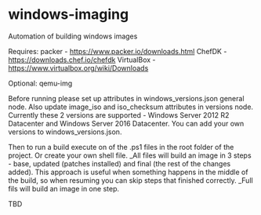 # windows-imaging
Automation of building windows images

Requires:
  packer - https://www.packer.io/downloads.html
  ChefDK - https://downloads.chef.io/chefdk
  VirtualBox - https://www.virtualbox.org/wiki/Downloads
  
Optional: qemu-img

Before running please set up attributes in windows_versions.json general node.
Also update image_iso and iso_checksum attributes in versions node.
Currently these 2 versions are supported - Windows Server 2012 R2 Datacenter and Windows Server 2016 Datacenter. 
You can add your own versions to windows_versions.json.

Then to run a build execute on of the .ps1 files in the root folder of the project. Or create your own shell file.
_All files will build an image in 3 steps - base, updated (patches installed) and final (the rest of the changes added). This approach is useful when something happens in the middle of the build, so when resuming you can skip steps that finished correctly.
_Full fils will build an image in one step.

TBD
